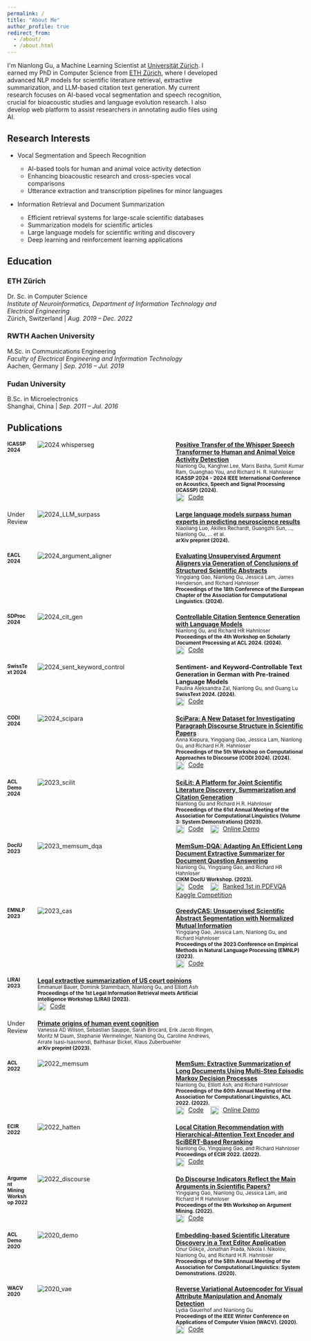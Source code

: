 ```yaml
---
permalink: /
title: "About Me"
author_profile: true
redirect_from: 
  - /about/
  - /about.html
---
```



I'm Nianlong Gu, a Machine Learning Scientist at [Universität Zürich](https://www.liri.uzh.ch/). I earned my PhD in Computer Science from [ETH Zürich](https://ethz.ch/), where I developed advanced NLP models for scientific literature retrieval, extractive summarization, and LLM-based citation text generation. My current research focuses on AI-based vocal segmentation and speech recognition, crucial for bioacoustic studies and language evolution research. I also develop web platform to assist researchers in annotating audio files using AI.

## Research Interests

- Vocal Segmentation and Speech Recognition
  - AI-based tools for human and animal voice activity detection
  - Enhancing bioacoustic research and cross-species vocal comparisons
  - Utterance extraction and transcription pipelines for minor languages

- Information Retrieval and Document Summarization
  - Efficient retrieval systems for large-scale scientific databases
  - Summarization models for scientific articles
  - Large language models for scientific writing and discovery
  - Deep learning and reinforcement learning applications

<!-- ### News
* 07/2024: Our paper "Controllable Citation Sentence Generation with Language Models" has been accepted at The 4th Workshop on Scholarly Document Processing @ ACL 2024.
* 06/2024: Our paper "Sentiment- and Keyword-Controllable Text Generation in German with
Pre-trained Language Models" has been accepted at [SwissText 2024](https://www.swisstext.org/).
* 04/2024: We presented our work "[WhisperSeg: Positive Transfer of the Whisper Speech Transformer to Human and Animal Voice Activity Detection](https://ieeexplore.ieee.org/document/10447620)" at [ICASSP 2024](https://2024.ieeeicassp.org/).
* 03/2024: Our paper "[SciPara: A New Dataset for Investigating Paragraph Discourse Structure in Scientific Papers](https://aclanthology.org/2024.codi-1.2/)" has been accepted at [CODI 2024](https://sites.google.com/view/codi2024/home).  -->


## Education

### ETH Zürich
Dr. Sc. in Computer Science<br>
*Institute of Neuroinformatics, Department of Information Technology and Electrical Engineering*   
Zürich, Switzerland | _Aug. 2019 – Dec. 2022_

### RWTH Aachen University
M.Sc. in Communications Engineering<br>
*Faculty of Electrical Engineering and Information Technology*  
Aachen, Germany | _Sep. 2016 – Jul. 2019_

### Fudan University
B.Sc. in Microelectronics<br>
Shanghai, China | _Sep. 2011 – Jul. 2016_



## Publications


<html lang="en">
<head>
<style>
  .grid-container {
    display: grid;
    grid-template-columns: 50px 300px minmax(300px, auto);
    gap: 20px;
    align-items: start;
    margin-bottom: 20px;
  }
  .grid-container-no-figure {
    display: grid;
    grid-template-columns: 50px minmax(300px, auto);
    gap: 20px;
    align-items: start;
    margin-bottom: 20px;
  }
  .grid-item img {
    max-width: 100%;
    height: auto;
  }
  .github-logo {
    width: 20px;
    height: 20px;
    vertical-align: middle;
    margin-right: 5px;
  }
  .publication-title {
    font-weight: bold;
  }
  .authors {
    font-size: smaller;
  }
  .conference-details {
    font-size: smaller;
    font-weight: bold;
  }
  .grid-item p {
    margin: 0;
  }
  .align-top {
    align-self: start;
  }
  /* Media Queries for responsive design */
  @media (max-width: 768px) {
    .grid-container {
      grid-template-columns: 1fr;
      gap: 10px;
    }
    .grid-container .grid-item:nth-child(2) {
      order: 2; /* Image goes after text */
    }
    .grid-container .grid-item:nth-child(3) {
      order: 1; /* Text goes first */
    }
    .grid-item img {
      max-width: 350px; /* Limit max width */
      height: auto;
      margin: 0 auto; /* Center image */
    }
  }
</style>
</head>
<body>


<div class="grid-container">
  <div class="grid-item align-top">
    <p><span class="conference-details">ICASSP 2024</span></p>
  </div>
  <div class="grid-item align-top">
    <img src="/images/publications/2024_whisperseg/teaser.png" alt="2024 whisperseg">
  </div>
  <div class="grid-item align-top">
    <p>
      <span class="publication-title"> <a href="https://doi.org/10.1109/ICASSP48485.2024.10447620" target="_blank">Positive Transfer of the Whisper Speech Transformer to Human and Animal Voice Activity Detection</a></span><br>
      <span class="authors">Nianlong Gu, Kanghwi Lee, Maris Basha, Sumit Kumar Ram, Guanghao You, and Richard H. R. Hahnloser</span><br>
      <span class="conference-details">ICASSP 2024 - 2024 IEEE International Conference on Acoustics, Speech and Signal Processing (ICASSP) (2024).</span>
    </p>
    <p>
     <img src="/images/github-mark.svg" alt="GitHub Logo" class="github-logo">
      <a href="https://github.com/nianlonggu/WhisperSeg" target="_blank">Code</a>
    </p>
  </div>
</div>

<div class="grid-container">
  <div class="grid-item align-top">
    <p>Under Review</p>
  </div>
  <div class="grid-item align-top">
    <img src="/images/publications/2024_LLM_surpass/teaser.png" alt="2024_LLM_surpass">
  </div>
  <div class="grid-item align-top">
    <p>
      <span class="publication-title"> <a href="https://doi.org/10.48550/arXiv.2403.03230" target="_blank">Large language models surpass human experts in predicting neuroscience results</a></span><br>
      <span class="authors">Xiaoliang Luo, Akilles Rechardt, Guangzhi Sun, ..., Nianlong Gu, ... et al.</span><br>
      <span class="conference-details">arXiv preprint (2024).</span>
    </p>
  </div>
</div>

<div class="grid-container">
  <div class="grid-item align-top">
    <p><span class="conference-details">EACL 2024</span></p>
  </div>
  <div class="grid-item align-top">
    <img src="/images/publications/2024_argument_aligner/teaser.png" alt="2024_argument_aligner">
  </div>
  <div class="grid-item align-top">
    <p>
      <span class="publication-title"> <a href="https://aclanthology.org/2024.eacl-short.14" target="_blank">Evaluating Unsupervised Argument Aligners via Generation of Conclusions of Structured Scientific Abstracts</a></span><br>
      <span class="authors">Yingqiang Gao, Nianlong Gu, Jessica Lam, James Henderson, and Richard Hahnloser</span><br>
      <span class="conference-details">Proceedings of the 18th Conference of the European Chapter of the Association for Computational Linguistics. (2024).</span>
    </p>
  </div>
</div>

<div class="grid-container">
  <div class="grid-item align-top">
    <p><span class="conference-details">SDProc 2024</span></p>
  </div>
  <div class="grid-item align-top">
    <img src="/images/publications/2024_cit_gen/teaser.png" alt="2024_cit_gen">
  </div>
  <div class="grid-item align-top">
    <p>
      <span class="publication-title"> <a href="https://doi.org/10.48550/arXiv.2211.07066" target="_blank">Controllable Citation Sentence Generation with Language Models</a></span><br>
      <span class="authors">Nianlong Gu, and Richard HR Hahnloser</span><br>
      <span class="conference-details">Proceedings of the 4th Workshop on Scholarly Document Processing at ACL 2024. (2024).</span>
    </p>
    <p>
     <img src="/images/github-mark.svg" alt="GitHub Logo" class="github-logo">
      <a href="https://github.com/nianlonggu/LMCiteGen" target="_blank">Code</a>
    </p>
  </div>
</div>

<div class="grid-container">
  <div class="grid-item align-top">
    <p><span class="conference-details">SwissText 2024</span></p>
  </div>
  <div class="grid-item align-top">
    <img src="/images/publications/2024_sent_keyword_control/teaser.png" alt="2024_sent_keyword_control">
  </div>
  <div class="grid-item align-top">
    <p>
      <span class="publication-title"> Sentiment- and Keyword-Controllable Text Generation in German with Pre-trained Language Models</span><br>
      <span class="authors">Paulina Aleksandra Zal, Nianlong Gu, and Guang Lu</span><br>
      <span class="conference-details">SwissText 2024. (2024).</span>
    </p>
    <p>
     <img src="/images/github-mark.svg" alt="GitHub Logo" class="github-logo">
      <a href="https://github.com/polie94/SwissText2024" target="_blank">Code</a>
    </p>
  </div>
</div>

<!-- <div class="grid-container">
  <div class="grid-item align-top">
    <p>Under Review</p>
  </div>
  <div class="grid-item align-top">

  </div>
  <div class="grid-item align-top">
    <p>
      <span class="publication-title"> Lexical, Syntactical, and Superficial Semantic Biases Evaluation in Datasets</span><br>
      <span class="authors">Denis Sutter, Nianlong Gu, and Elliott Ash</span><br>
      <span class="conference-details">(Under review) (2024).</span>
    </p>
  </div>
</div> -->

<div class="grid-container">
  <div class="grid-item align-top">
    <p><span class="conference-details">CODI 2024</span></p>
  </div>
  <div class="grid-item align-top">
    <img src="/images/publications/2024_scipara/teaser.png" alt="2024_scipara">
  </div>
  <div class="grid-item align-top">
    <p>
      <span class="publication-title"> <a href="https://aclanthology.org/2024.codi-1.2" target="_blank">SciPara: A New Dataset for Investigating Paragraph Discourse Structure in Scientific Papers</a></span><br>
      <span class="authors">Anna Kiepura, Yingqiang Gao, Jessica Lam, Nianlong Gu, and Richard H.R. Hahnloser</span><br>
      <span class="conference-details">Proceedings of the 5th Workshop on Computational Approaches to Discourse (CODI 2024). (2024).</span>
    </p>
    <p>
     <img src="/images/github-mark.svg" alt="GitHub Logo" class="github-logo">
      <a href="https://github.com/annamkiepura/SciPara" target="_blank">Code</a>
    </p>
  </div>
</div>

<div class="grid-container">
  <div class="grid-item align-top">
    <p><span class="conference-details">ACL Demo 2024</span></p>
  </div>
  <div class="grid-item align-top">
    <img src="/images/publications/2023_scilit/teaser.png" alt="2023_scilit">
  </div>
  <div class="grid-item align-top">
    <p>
      <span class="publication-title"> <a href="https://doi.org/10.18653/v1/2023.acl-demo.22" target="_blank">SciLit: A Platform for Joint Scientific Literature Discovery, Summarization and Citation Generation</a></span><br>
      <span class="authors">Nianlong Gu and Richard H.R. Hahnloser</span><br>
      <span class="conference-details">Proceedings of the 61st Annual Meeting of the Association for Computational Linguistics (Volume 3: System Demonstrations) (2023).</span>
    </p>
    <p>
     <img src="/images/github-mark.svg" alt="GitHub Logo" class="github-logo">
      <a href="https://github.com/nianlonggu/SciLit" target="_blank">Code</a>
      &nbsp;&nbsp;
     <img src="/images/app-icon.svg" alt="App" class="github-logo">
      <a href="https://scilit.vercel.app/" target="_blank">Online Demo</a>
    </p>
  </div>
</div>

<div class="grid-container">
  <div class="grid-item align-top">
    <p><span class="conference-details">DocIU 2023</span></p>
  </div>
  <div class="grid-item align-top">
    <img src="/images/publications/2023_memsum_dqa/teaser.png" alt="2023_memsum_dqa">
  </div>
  <div class="grid-item align-top">
    <p>
      <span class="publication-title"> <a href="https://doi.org/10.48550/arXiv.2310.06436" target="_blank">MemSum-DQA: Adapting An Efficient Long Document Extractive Summarizer for Document Question Answering</a></span><br>
      <span class="authors">Nianlong Gu, Yingqiang Gao, and Richard HR Hahnloser</span><br>
      <span class="conference-details">CIKM DocIU Workshop. (2023).</span>
    </p>
    <p>
     <img src="/images/github-mark.svg" alt="GitHub Logo" class="github-logo">
      <a href="https://github.com/nianlonggu/MemSum-DQA" target="_blank">Code</a>
      &nbsp;&nbsp;
     <img src="/images/cup-17.svg" alt="Competition" class="github-logo">
      <a href="https://www.kaggle.com/competitions/pdfvqa" target="_blank">Ranked 1st in PDFVQA Kaggle Competition</a>
    </p>
  </div>
</div>

<div class="grid-container">
  <div class="grid-item align-top">
    <p><span class="conference-details">EMNLP 2023</span></p>
  </div>
  <div class="grid-item align-top">
    <img src="/images/publications/2023_cas/teaser.png" alt="2023_cas">
  </div>
  <div class="grid-item align-top">
    <p>
      <span class="publication-title"> <a href="https://doi.org/10.18653/v1/2023.emnlp-main.372" target="_blank">GreedyCAS: Unsupervised Scientific Abstract Segmentation with Normalized Mutual Information</a></span><br>
      <span class="authors">Yingqiang Gao, Jessica Lam, Nianlong Gu, and Richard Hahnloser</span><br>
      <span class="conference-details">Proceedings of the 2023 Conference on Empirical Methods in Natural Language Processing (EMNLP) (2023).</span>
    </p>
    <p>
     <img src="/images/github-mark.svg" alt="GitHub Logo" class="github-logo">
      <a href="https://github.com/CharizardAcademy/GreedyCAS" target="_blank">Code</a>
    </p>
  </div>
</div>


<div class="grid-container-no-figure" >
  <div class="grid-item align-top">
    <p><span class="conference-details">LIRAI 2023</span></p>
  </div>
  <!-- <div class="grid-item align-top">
  </div> -->
  <div class="grid-item align-top">
    <p>
      <span class="publication-title"> <a href="https://doi.org/10.48550/arXiv.2305.08428" target="_blank">Legal extractive summarization of US court opinions</a></span><br>
      <span class="authors">Emmanuel Bauer, Dominik Stammbach, Nianlong Gu, and Elliott Ash</span><br>
      <span class="conference-details">Proceedings of the 1st Legal Information Retrieval meets Artificial Intelligence Workshop (LIRAI) (2023).</span>
    </p>
    <p>
     <img src="/images/github-mark.svg" alt="GitHub Logo" class="github-logo">
      <a href="https://github.com/bauerem/legal_memsum" target="_blank">Code</a>
    </p>
  </div>
</div>

<div class="grid-container-no-figure" >
  <div class="grid-item align-top">
    <p>Under Review</p>
  </div>
  <!-- <div class="grid-item align-top">
  </div> -->
  <div class="grid-item align-top">
    <p>
      <span class="publication-title"> <a href="https://doi.org/10.1101/2023.11.23.568086" target="_blank">Primate origins of human event cognition</a></span><br>
      <span class="authors">Vanessa AD Wilson, Sebastian Sauppe, Sarah Brocard, Erik Jacob Ringen, Moritz M Daum, Stephanie Wermelinger, Nianlong Gu, Caroline Andrews, Arrate Isasi-Isasmendi, Balthasar Bickel, Klaus Zuberbuehler</span><br>
      <span class="conference-details">arXiv preprint (2023).</span>
    </p>
  </div>
</div>

<div class="grid-container">
  <div class="grid-item align-top">
    <p><span class="conference-details">ACL 2022</span></p>
  </div>
  <div class="grid-item align-top">
    <img src="/images/publications/2022_memsum/teaser.png" alt="2022_memsum">
  </div>
  <div class="grid-item align-top">
    <p>
      <span class="publication-title"> <a href="https://doi.org/10.18653/v1/2022.acl-long.450" target="_blank">MemSum: Extractive Summarization of Long Documents Using Multi-Step Episodic Markov Decision Processes</a></span><br>
      <span class="authors">Nianlong Gu, Elliott Ash, and Richard Hahnloser</span><br>
      <span class="conference-details">Proceedings of the 60th Annual Meeting of the Association for Computational Linguistics, ACL 2022. (2022).</span>
    </p>
    <p>
     <img src="/images/github-mark.svg" alt="GitHub Logo" class="github-logo">
      <a href="https://github.com/nianlonggu/MemSum" target="_blank">Code</a>
      &nbsp;&nbsp;
     <img src="/images/app-icon.svg" alt="App" class="github-logo">
      <a href="https://huggingface.co/spaces/nianlong/memsum-arxiv-summarizer" target="_blank">Online Demo</a>
    </p>
  </div>
</div>


<div class="grid-container">
  <div class="grid-item align-top">
    <p><span class="conference-details">ECIR 2022</span></p>
  </div>
  <div class="grid-item align-top">
    <img src="/images/publications/2022_hatten/teaser.png" alt="2022_hatten">
  </div>
  <div class="grid-item align-top">
    <p>
      <span class="publication-title"> <a href="https://link.springer.com/chapter/10.1007/978-3-030-99736-6_19" target="_blank">Local Citation Recommendation with Hierarchical-Attention Text Encoder and SciBERT-Based Reranking</a></span><br>
      <span class="authors">Nianlong Gu, Yingqiang Gao, and Richard Hahnloser</span><br>
      <span class="conference-details">Proceedings of ECIR 2022. (2022).</span>
    </p>
    <p>
     <img src="/images/github-mark.svg" alt="GitHub Logo" class="github-logo">
      <a href="https://github.com/nianlonggu/Local-Citation-Recommendation" target="_blank">Code</a>
    </p>
  </div>
</div>

<div class="grid-container">
  <div class="grid-item align-top">
    <p><span class="conference-details">Argument Mining Workshop 2022</span></p>
  </div>
  <div class="grid-item align-top">
    <img src="/images/publications/2022_discourse/teaser.png" alt="2022_discourse">
  </div>
  <div class="grid-item align-top">
    <p>
      <span class="publication-title"> <a href="https://aclanthology.org/2022.argmining-1.3" target="_blank">Do Discourse Indicators Reflect the Main Arguments in Scientific Papers?</a></span><br>
      <span class="authors">Yingqiang Gao, Nianlong Gu, Jessica Lam, and Richard H R Hahnloser</span><br>
      <span class="conference-details">Proceedings of the 9th Workshop on Argument Mining. (2022).</span>
    </p>
    <p>
     <img src="/images/github-mark.svg" alt="GitHub Logo" class="github-logo">
      <a href="https://github.com/CharizardAcademy/discourse-indicator" target="_blank">Code</a>
    </p>
  </div>
</div>

<div class="grid-container">
  <div class="grid-item align-top">
    <p><span class="conference-details">ACL Demo 2020</span></p>
  </div>
  <div class="grid-item align-top">
    <img src="/images/publications/2020_demo/teaser.png" alt="2020_demo">
  </div>
  <div class="grid-item align-top">
    <p>
      <span class="publication-title"> <a href="https://doi.org/10.18653/v1/2020.acl-demos.36" target="_blank">Embedding-based Scientific Literature Discovery in a Text Editor Application</a></span><br>
      <span class="authors">Onur Gökçe, Jonathan Prada, Nikola I. Nikolov, Nianlong Gu, and Richard H.R. Hahnloser</span><br>
      <span class="conference-details">Proceedings of the 58th Annual Meeting of the Association for Computational Linguistics: System Demonstrations. (2020).</span>
    </p>
  </div>
</div>


<div class="grid-container">
  <div class="grid-item align-top">
    <p><span class="conference-details">WACV 2020</span></p>
  </div>
  <div class="grid-item align-top">
    <img src="/images/publications/2020_vae/teaser.png" alt="2020_vae">
  </div>
  <div class="grid-item align-top">
    <p>
      <span class="publication-title"> <a href="https://doi.org/10.1109/WACV45572.2020.9093319" target="_blank">Reverse Variational Autoencoder for Visual Attribute Manipulation and Anomaly Detection</a></span><br>
      <span class="authors">Lydia Gauerhof and Nianlong Gu</span><br>
      <span class="conference-details">Proceedings of the IEEE Winter Conference on Applications of Computer Vision (WACV). (2020).</span>
    </p>
    <p>
     <img src="/images/github-mark.svg" alt="GitHub Logo" class="github-logo">
      <a href="https://github.com/nianlonggu/reverse-variational-autoencoder" target="_blank">Code</a>
    </p>
  </div>
</div>

</body>
</html>

